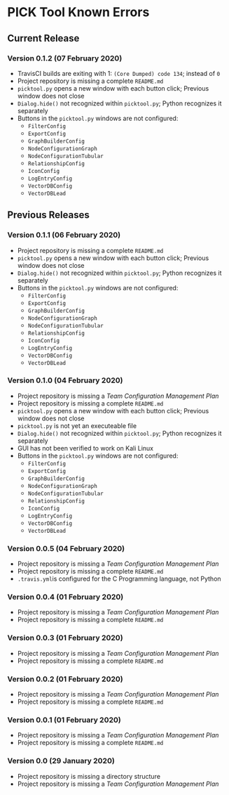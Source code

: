 # PICK Tool Known Errors

## Current Release

### Version 0.1.2 (07 February 2020)

* TravisCI builds are exiting with 1: ```(Core Dumped) code 134```; instead of ```0```
* Project repository is missing a complete ```README.md```
* ```picktool.py``` opens a new window with each button click; Previous window does not close
* ```Dialog.hide()``` not recognized within ```picktool.py```; Python recognizes it separately
* Buttons in the ```picktool.py``` windows are not configured:
  * ```FilterConfig```
  * ```ExportConfig```
  * ```GraphBuilderConfig```
  * ```NodeConfigurationGraph```
  * ```NodeConfigurationTubular```
  * ```RelationshipConfig```
  * ```IconConfig```
  * ```LogEntryConfig```
  * ```VectorDBConfig```
  * ```VectorDBLead```

## Previous Releases

### Version 0.1.1 (06 February 2020)

* Project repository is missing a complete ```README.md```
* ```picktool.py``` opens a new window with each button click; Previous window does not close
* ```Dialog.hide()``` not recognized within ```picktool.py```; Python recognizes it separately
* Buttons in the ```picktool.py``` windows are not configured:
  * ```FilterConfig```
  * ```ExportConfig```
  * ```GraphBuilderConfig```
  * ```NodeConfigurationGraph```
  * ```NodeConfigurationTubular```
  * ```RelationshipConfig```
  * ```IconConfig```
  * ```LogEntryConfig```
  * ```VectorDBConfig```
  * ```VectorDBLead```

### Version 0.1.0 (04 February 2020)

* Project repository is missing a _Team Configuration Management Plan_
* Project repository is missing a complete ```README.md```
* ```picktool.py``` opens a new window with each button click; Previous window does not close
* ```picktool.py``` is not yet an executeable file
* ```Dialog.hide()``` not recognized within ```picktool.py```; Python recognizes it separately
* GUI has not been verified to work on Kali Linux
* Buttons in the ```picktool.py``` windows are not configured:
  * ```FilterConfig```
  * ```ExportConfig```
  * ```GraphBuilderConfig```
  * ```NodeConfigurationGraph```
  * ```NodeConfigurationTubular```
  * ```RelationshipConfig```
  * ```IconConfig```
  * ```LogEntryConfig```
  * ```VectorDBConfig```
  * ```VectorDBLead```

### Version 0.0.5 (04 February 2020)

* Project repository is missing a _Team Configuration Management Plan_
* Project repository is missing a complete ```README.md```
* ```.travis.yml```is configured for the C Programming language, not Python

### Version 0.0.4 (01 February 2020)

* Project repository is missing a _Team Configuration Management Plan_
* Project repository is missing a complete ```README.md```

### Version 0.0.3 (01 February 2020)

* Project repository is missing a _Team Configuration Management Plan_
* Project repository is missing a complete ```README.md```

### Version 0.0.2 (01 February 2020)

* Project repository is missing a _Team Configuration Management Plan_
* Project repository is missing a complete ```README.md```

### Version 0.0.1 (01 February 2020)

* Project repository is missing a _Team Configuration Management Plan_
* Project repository is missing a complete ```README.md```

### Version 0.0 (29 January 2020)

* Project repository is missing a directory structure
* Project repository is missing a _Team Configuration Management Plan_
